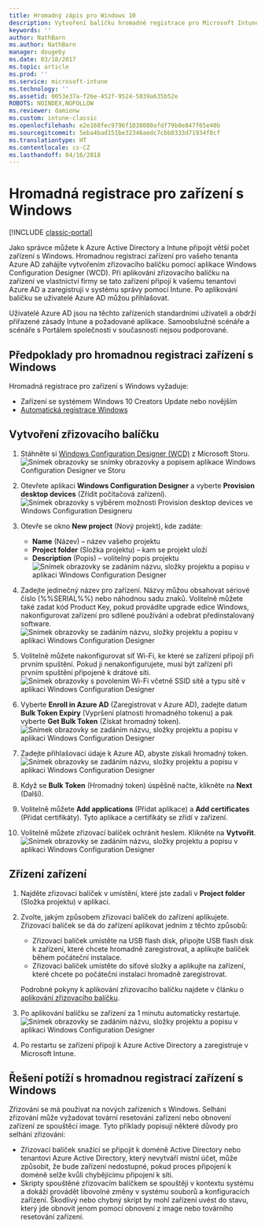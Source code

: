 ```yaml
---
title: Hromadný zápis pro Windows 10
description: Vytvoření balíčku hromadné registrace pro Microsoft Intune
keywords: ''
author: NathBarn
ms.author: NathBarn
manager: dougeby
ms.date: 03/18/2017
ms.topic: article
ms.prod: ''
ms.service: microsoft-intune
ms.technology: ''
ms.assetid: 0053e37a-f26e-452f-9524-5039a635b52e
ROBOTS: NOINDEX,NOFOLLOW
ms.reviewer: damionw
ms.custom: intune-classic
ms.openlocfilehash: e2e168fec9796f1038080afdf79b0e847f65e40b
ms.sourcegitcommit: 5eba4bad151be32346aedc7cbb0333d71934f8cf
ms.translationtype: HT
ms.contentlocale: cs-CZ
ms.lasthandoff: 04/16/2018
---
```

# <a name="bulk-enrollment-for-windows-devices"></a>Hromadná registrace pro zařízení s Windows

[!INCLUDE [classic-portal](../includes/classic-portal.md)]

Jako správce můžete k Azure Active Directory a Intune připojit větší počet zařízení s Windows. Hromadnou registraci zařízení pro vašeho tenanta Azure AD zahájíte vytvořením zřizovacího balíčku pomocí aplikace Windows Configuration Designer (WCD). Při aplikování zřizovacího balíčku na zařízení ve vlastnictví firmy se tato zařízení připojí k vašemu tenantovi Azure AD a zaregistrují v systému správy pomocí Intune. Po aplikování balíčku se uživatelé Azure AD můžou přihlašovat.

Uživatelé Azure AD jsou na těchto zařízeních standardními uživateli a obdrží přiřazené zásady Intune a požadované aplikace. Samoobslužné scénáře a scénáře s Portálem společnosti v současnosti nejsou podporované.

## <a name="prerequisites-for-windows-devices-bulk-enrollment"></a>Předpoklady pro hromadnou registraci zařízení s Windows

Hromadná registrace pro zařízení s Windows vyžaduje:

- Zařízení se systémem Windows 10 Creators Update nebo novějším
- [Automatická registrace Windows](/intune-classic/deploy-use/set-up-windows-device-management-with-microsoft-intune#enable-windows-10-automatic-enrollment)

## <a name="create-a-provisioning-package"></a>Vytvoření zřizovacího balíčku

1. Stáhněte si [Windows Configuration Designer (WCD)](https://www.microsoft.com/store/apps/9nblggh4tx22) z Microsoft Storu.
   ![Snímek obrazovky se snímky obrazovky a popisem aplikace Windows Configuration Designer ve Storu](../media/bulk-enroll-store.png)

2. Otevřete aplikaci **Windows Configuration Designer** a vyberte **Provision desktop devices** (Zřídit počítačová zařízení).
   ![Snímek obrazovky s výběrem možnosti Provision desktop devices ve Windows Configuration Designeru](../media/bulk-enroll-select.png)

3. Otevře se okno **New project** (Nový projekt), kde zadáte:
   - **Name** (Název) – název vašeho projektu
   - **Project folder** (Složka projektu) – kam se projekt uloží
   - **Description** (Popis) – volitelný popis projektu ![Snímek obrazovky se zadáním názvu, složky projektu a popisu v aplikaci Windows Configuration Designer](../media/bulk-enroll-name.png)

4. Zadejte jedinečný název pro zařízení. Názvy můžou obsahovat sériové číslo (%%SERIAL%%) nebo náhodnou sadu znaků. Volitelně můžete také zadat kód Product Key, pokud provádíte upgrade edice Windows, nakonfigurovat zařízení pro sdílené používání a odebrat předinstalovaný software.<BR>
   ![Snímek obrazovky se zadáním názvu, složky projektu a popisu v aplikaci Windows Configuration Designer](../media/bulk-enroll-device.png)

5. Volitelně můžete nakonfigurovat síť Wi-Fi, ke které se zařízení připojí při prvním spuštění.  Pokud ji nenakonfigurujete, musí být zařízení při prvním spuštění připojené k drátové síti.
   ![Snímek obrazovky s povolením Wi-Fi včetně SSID sítě a typu sítě v aplikaci Windows Configuration Designer](../media/bulk-enroll-network.png)

6. Vyberte **Enroll in Azure AD** (Zaregistrovat v Azure AD), zadejte datum **Bulk Token Expiry** (Vypršení platnosti hromadného tokenu) a pak vyberte **Get Bulk Token** (Získat hromadný token).
   ![Snímek obrazovky se zadáním názvu, složky projektu a popisu v aplikaci Windows Configuration Designer](../media/bulk-enroll-account.png)

7. Zadejte přihlašovací údaje k Azure AD, abyste získali hromadný token.
   ![Snímek obrazovky se zadáním názvu, složky projektu a popisu v aplikaci Windows Configuration Designer](../media/bulk-enroll-cred.png)

8. Když se **Bulk Token** (Hromadný token) úspěšně načte, klikněte na **Next** (Další).

9. Volitelně můžete **Add applications** (Přidat aplikace) a **Add certificates** (Přidat certifikáty). Tyto aplikace a certifikáty se zřídí v zařízení.

10. Volitelně můžete zřizovací balíček ochránit heslem.  Klikněte na **Vytvořit**.
    ![Snímek obrazovky se zadáním názvu, složky projektu a popisu v aplikaci Windows Configuration Designer](../media/bulk-enroll-create.png)

## <a name="provision-devices"></a>Zřízení zařízení

1. Najděte zřizovací balíček v umístění, které jste zadali v **Project folder** (Složka projektu) v aplikaci.

2. Zvolte, jakým způsobem zřizovací balíček do zařízení aplikujete.  Zřizovací balíček se dá do zařízení aplikovat jedním z těchto způsobů:
   - Zřizovací balíček umístěte na USB flash disk, připojte USB flash disk k zařízení, které chcete hromadně zaregistrovat, a aplikujte balíček během počáteční instalace.
   - Zřizovací balíček umístěte do síťové složky a aplikujte na zařízení, které chcete po počáteční instalaci hromadně zaregistrovat.

   Podrobné pokyny k aplikování zřizovacího balíčku najdete v článku o [aplikování zřizovacího balíčku](https://technet.microsoft.com/itpro/windows/configure/provisioning-apply-package).

3. Po aplikování balíčku se zařízení za 1 minutu automaticky restartuje.
   ![Snímek obrazovky se zadáním názvu, složky projektu a popisu v aplikaci Windows Configuration Designer](../media/bulk-enroll-add.png)

4. Po restartu se zařízení připojí k Azure Active Directory a zaregistruje v Microsoft Intune.

## <a name="troubleshooting-windows-bulk-enrollment"></a>Řešení potíží s hromadnou registrací zařízení s Windows

Zřizování se má používat na nových zařízeních s Windows. Selhání zřizování může vyžadovat tovární resetování zařízení nebo obnovení zařízení ze spouštěcí image. Tyto příklady popisují některé důvody pro selhání zřizování:

- Zřizovací balíček snažící se připojit k doméně Active Directory nebo tenantovi Azure Active Directory, který nevytváří místní účet, může způsobit, že bude zařízení nedostupné, pokud proces připojení k doméně selže kvůli chybějícímu připojení k síti.
- Skripty spouštěné zřizovacím balíčkem se spouštějí v kontextu systému a dokáží provádět libovolné změny v systému souborů a konfiguracích zařízení. Škodlivý nebo chybný skript by mohl zařízení uvést do stavu, který jde obnovit jenom pomocí obnovení z image nebo továrního resetování zařízení.
